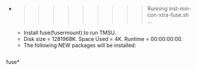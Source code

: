 * >>>>>>>>> Running inst-min-con-xtra-fuse.sh ...
  * Install fuse(fusermount) to run TMSU.
  * Disk size = 1281968K. Space Used = 4K. Runtime = 00:00:00:00.
  * The following NEW packages will be installed:
  ```bash
fuse*
  ```
